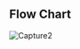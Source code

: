 ## Flow Chart

![Capture2](https://user-images.githubusercontent.com/91197757/160267659-a5287d0a-e078-4e57-ad43-a1d2364b71d8.PNG)
